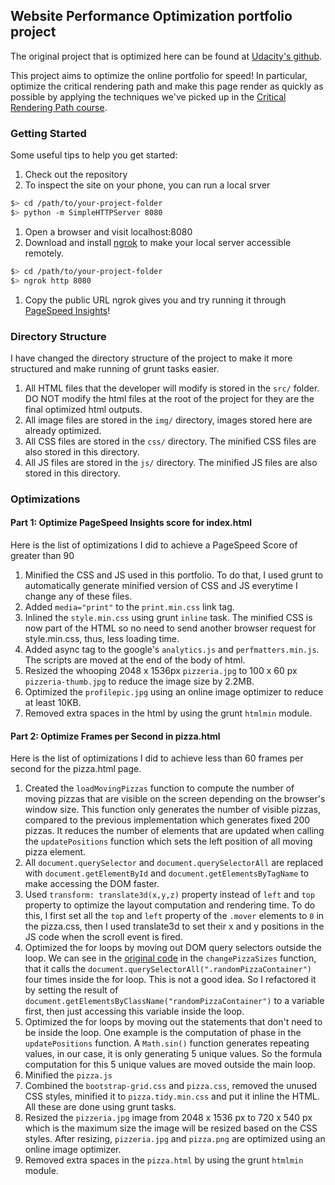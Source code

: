 ## Website Performance Optimization portfolio project

The original project that is optimized here can be found at [Udacity's github](https://github.com/udacity/frontend-nanodegree-mobile-portfolio).

This project aims to optimize the online portfolio for speed! In particular, optimize the critical rendering path and make this page render as quickly as possible by applying the techniques we've picked up in the [Critical Rendering Path course](https://www.udacity.com/course/ud884).


### Getting Started

Some useful tips to help you get started:

1. Check out the repository
1. To inspect the site on your phone, you can run a local srver

  ```bash
  $> cd /path/to/your-project-folder
  $> python -m SimpleHTTPServer 8080
  ```

1. Open a browser and visit localhost:8080
1. Download and install [ngrok](https://ngrok.com/) to make your local server accessible remotely.

  ``` bash
  $> cd /path/to/your-project-folder
  $> ngrok http 8080
  ```

1. Copy the public URL ngrok gives you and try running it through [PageSpeed Insights](https://developers.google.com/speed/pagespeed/insights/)!

### Directory Structure

I have changed the directory structure of the project to make it more structured and make running of grunt tasks easier.

1. All HTML files that the developer will modify is stored in the `src/` folder. DO NOT modify the html files at the root of the project for they are the final optimized html outputs.
1. All image files are stored in the `img/` directory, images stored here are already optimized.
1. All CSS files are stored in the `css/` directory. The minified CSS files are also stored in this directory.
1. All JS files are stored in the `js/` directory. The minified JS files are also stored in this directory.

### Optimizations

#### Part 1: Optimize PageSpeed Insights score for index.html

Here is the list of optimizations I did to achieve a PageSpeed Score of greater than 90

1. Minified the CSS and JS used in this portfolio. To do that, I used grunt to automatically generate minified version of CSS and JS everytime I change any of these files.
1. Added `media="print"` to the `print.min.css` link tag.
1. Inlined the `style.min.css` using grunt `inline` task. The minified CSS is now part of the HTML so no need to send another browser request for style.min.css, thus, less loading time.
1. Added async tag to the google's `analytics.js` and `perfmatters.min.js`. The scripts are moved at the end of the body of html.
1. Resized the whooping 2048 x 1536px `pizzeria.jpg` to 100 x 60 px `pizzeria-thumb.jpg` to reduce the image size by 2.2MB.
1. Optimized the `profilepic.jpg` using an online image optimizer to reduce at least 10KB.
1. Removed extra spaces in the html by using the grunt `htmlmin` module.

#### Part 2: Optimize Frames per Second in pizza.html

Here is the list of optimizations I did to achieve less than 60 frames per second for the pizza.html page.

1. Created the `loadMovingPizzas` function to compute the number of moving pizzas that are visible on the screen depending on the browser's window size. This function only generates the number of visible pizzas, compared to the previous implementation which generates fixed 200 pizzas. It reduces the number of elements that are updated when calling the `updatePositions` function which sets the left position of all moving pizza element.
1. All `document.querySelector` and `document.querySelectorAll` are replaced with `document.getElementById` and `document.getElementsByTagName` to make accessing the DOM faster.
1. Used `transform: translate3d(x,y,z)` property instead of `left` and `top` property to optimize the layout computation and rendering time. To do this, I first set all the `top` and `left` property of the `.mover` elements to `0` in the pizza.css, then I used translate3d to set their x and y positions in the JS code when the scroll event is fired.
1. Optimized the for loops by moving out DOM query selectors outside the loop. We can see in the [original code](https://github.com/udacity/frontend-nanodegree-mobile-portfolio/blob/master/views/js/main.js#L452) in the `changePizzaSizes` function, that it calls the `document.querySelectorAll(".randomPizzaContainer")` four times inside the for loop. This is not a good idea. So I refactored it by setting the result of `document.getElementsByClassName("randomPizzaContainer")` to a variable first, then just accessing this variable inside the loop.
1. Optimized the for loops by moving out the statements that don't need to be inside the loop. One example is the computation of phase in the `updatePositions` function. A `Math.sin()` function generates repeating values, in our case, it is only generating 5 unique values. So the formula computation for this 5 unique values are moved outside the main loop.
1. Minified the `pizza.js`
1. Combined the `bootstrap-grid.css` and `pizza.css`, removed the unused CSS styles, minified it to `pizza.tidy.min.css` and put it inline the HTML.  All these are done using grunt tasks.
1. Resized the `pizzeria.jpg` image from 2048 x 1536 px to 720 x 540 px which is the maximum size the image will be resized based on the CSS styles. After resizing, `pizzeria.jpg` and `pizza.png` are optimized using an online image optimizer.
1. Removed extra spaces in the `pizza.html` by using the grunt `htmlmin` module.